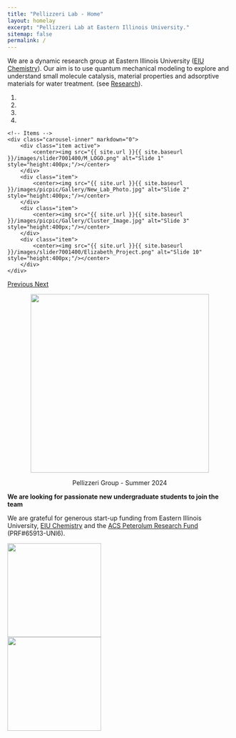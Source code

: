 ```yaml
---
title: "Pellizzeri Lab - Home"
layout: homelay
excerpt: "Pellizzeri Lab at Eastern Illinois University."
sitemap: false
permalink: /
---
```


We are a dynamic research group at Eastern Illinois University ([EIU Chemistry](https://www.eiu.edu/eiuchem/)). Our aim is to use quantum mechanical modeling to explore and understand small molecule catalysis, material properties and adsorptive materials for water treatment. (see [Research](research)).

<div markdown="0" id="carousel" class="carousel slide" data-ride="carousel" data-interval="5000" data-pause="hover" >
    <!-- Menu -->
    <ol class="carousel-indicators">
        <li data-target="#carousel" data-slide-to="0" class="active"></li>
        <li data-target="#carousel" data-slide-to="1"></li>
        <li data-target="#carousel" data-slide-to="2"></li>
        <li data-target="#carousel" data-slide-to="3"></li>        
    </ol>

    <!-- Items -->
    <div class="carousel-inner" markdown="0">
        <div class="item active">
            <center><img src="{{ site.url }}{{ site.baseurl }}/images/slider7001400/M_LOGO.png" alt="Slide 1" style="height:400px;"/></center>
        </div>
        <div class="item">
            <center><img src="{{ site.url }}{{ site.baseurl }}/images/picpic/Gallery/New_Lab_Photo.jpg" alt="Slide 2" style="height:400px;"/></center>
        </div>
        <div class="item">
            <center><img src="{{ site.url }}{{ site.baseurl }}/images/picpic/Gallery/Cluster_Image.jpg" alt="Slide 3" style="height:400px;"/></center>
        </div>
        <div class="item">
            <center><img src="{{ site.url }}{{ site.baseurl }}/images/slider7001400/Elizabeth_Project.png" alt="Slide 10" style="height:400px;"/></center>
        </div>
    </div>

  <a class="left carousel-control" href="#carousel" role="button" data-slide="prev">
    <span class="glyphicon glyphicon-chevron-left" aria-hidden="true"></span>
    <span class="sr-only">Previous</span>
  </a>
  <a class="right carousel-control" href="#carousel" role="button" data-slide="next">
    <span class="glyphicon glyphicon-chevron-right" aria-hidden="true"></span>
    <span class="sr-only">Next</span>
  </a>
</div>

<figure class="img-responsive center-block">
  <center><img src="{{ site.url }}{{ site.baseurl }}/images/picpic/Gallery/Lab_Lunch_Summer_24.png" style="width: 400px;"></center>
</figure>

<center>Pellizzeri Group - Summer 2024</center>

 **We are looking for passionate new undergraduate students to join the team**

We are grateful for generous start-up funding from Eastern Illinois University, [EIU Chemistry](https://www.eiu.edu/eiuchem/) and the [ACS Peterolum Research Fund](https://www.acs.org/funding/grants/petroleum-research-fund.html) (PRF#65913-UNI6).


<div class="row">
  <div class="column">
    <img src="{{ site.url }}{{ site.baseurl }}/images/logopic/EIUSquare2Color.png" style="width: 210px;">
  </div>
  <div class="column">
    <img src="{{ site.url }}{{ site.baseurl }}/images/logopic/PRF-Logo-08.jpg" style="width: 210px;">
  </div>
</div>
